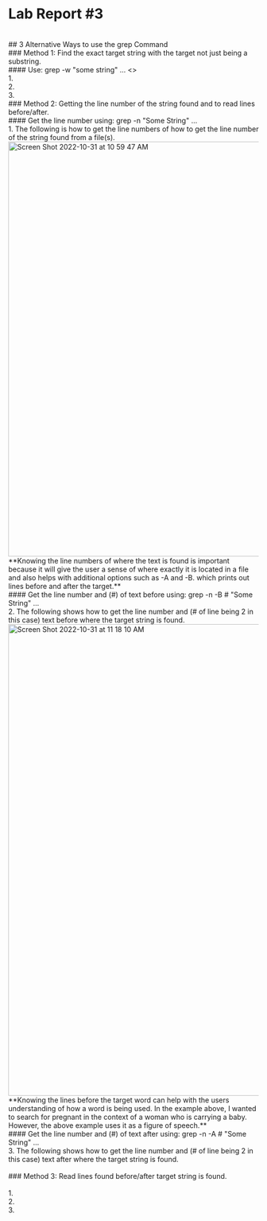 # Lab Report #3
<br>
## 3 Alternative Ways to use the grep Command
<br>
### Method 1: Find the exact target string with the target not just being a substring.
<br>
#### Use: grep -w "some string" <file 1> ... <>
<br>
1.
<br>
2.
<br>
3.
<br>
### Method 2: Getting the line number of the string found and to read lines before/after.
<br>
#### Get the line number using: grep -n "Some String" <file1> ... <filen>
<br>
1. The following is how to get the line numbers of how to get the line number of the string found from a file(s).
<br>
<img width="834" alt="Screen Shot 2022-10-31 at 10 59 47 AM" src="https://user-images.githubusercontent.com/78514873/199078806-2cb7839c-6eb7-44af-8877-244568db54da.png">

<br>
**Knowing the line numbers of where the text is found is important because it will give the user a sense of where exactly it is located in a file and also helps with additional options such as -A and -B. which prints out lines before and after the target.**
<br>
#### Get the line number and (#) of text before using: grep -n -B # "Some String" <file1> ... <filen>
<br>
2. The following shows how to get the line number and (# of line being 2 in this case) text before where the target string is found.
<br>
<img width="948" alt="Screen Shot 2022-10-31 at 11 18 10 AM" src="https://user-images.githubusercontent.com/78514873/199080845-27f1367d-b3f5-4bf1-99e8-f596e2aff458.png">

<br>
**Knowing the lines before the target word can help with the users understanding of how a word is being used. In the example above, I wanted to search for pregnant in the context of a woman who is carrying a baby. However, the above example uses it as a figure of speech.**
<br>
#### Get the line number and (#) of text after using: grep -n -A # "Some String" <file1> ... <filen>
<br>
3. The following shows how to get the line number and (# of line being 2 in this case) text after where the target string is found.
<br>

<br>
### Method 3: Read lines found before/after target string is found.
<br>
<br>
1.
<br>
2.
<br>
3.
<br>

